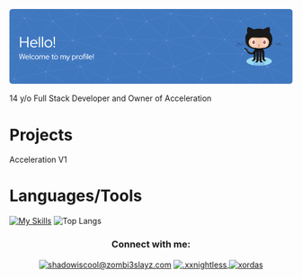 
![Header](https://raw.githubusercontent.com/mdoryammilwalrus/mdoryammilwalrus/main/header.png)
           
  14 y/o Full Stack Developer and
Owner of Acceleration

# Projects

Acceleration V1 

# Languages/Tools

[![My Skills](https://skillicons.dev/icons?i=js,html,css,python,scss,react,replit,vscode,github,discord,bots,gmail,instagram,java)](https://skillicons.dev)
![Top Langs](https://github-readme-stats.vercel.app/api/top-langs/?username=YOUR_USERNAME&hide=python,ruby,java,c,cpp&langs_count=4&theme=tokyonight)


<h3 align="center">Connect with me:</h3>
<p align="center">
 <a href="mailto:shadowiscool@zombi3slayz.com
" target="blank"><img align="center" src="https://media.xordas.me/movie-river/email_icon.svg" alt="shadowiscool@zombi3slayz.com
" height="30" width="40" /></a>
<a href="https://discord.com/users/123456789012345678" target="blank">
  <img align="center" src="https://raw.githubusercontent.com/rahuldkjain/github-profile-readme-generator/master/src/images/icons/Social/discord.svg" alt=".xxnightless" height="30" width="40" />
</a>
<a href="https://www.youtube.com/@shadowycc" target="blank"><img align="center" src="https://raw.githubusercontent.com/rahuldkjain/github-profile-readme-generator/master/src/images/icons/Social/youtube.svg" alt="xordas" height="30" width="40" /></a>
</p><br>





    

















<!---
xdevnightless/xdevnightless is a ✨ special ✨ repository because its `README.md` (this file) appears on your GitHub profile.
You can click the Preview link to take a look at your changes.
--->
